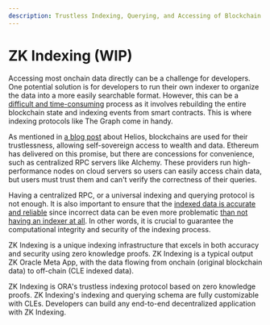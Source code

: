 ```yaml
---
description: Trustless Indexing, Querying, and Accessing of Blockchain Data
---
```


# ZK Indexing (WIP)

Accessing most onchain data directly can be a challenge for developers. One potential solution is for developers to run their own indexer to organize the data into a more easily searchable format. However, this can be a [difficult and time-consuming](https://twitter.com/DennisonBertram/status/1621657835334402050) process as it involves rebuilding the entire blockchain state and indexing events from smart contracts. This is where indexing protocols like The Graph come in handy.

As mentioned in [a blog post](https://a16zcrypto.com/content/article/building-helios-ethereum-light-client/) about Helios, blockchains are used for their trustlessness, allowing self-sovereign access to wealth and data. Ethereum has delivered on this promise, but there are concessions for convenience, such as centralized RPC servers like Alchemy. These providers run high-performance nodes on cloud servers so users can easily access chain data, but users must trust them and can't verify the correctness of their queries.

Having a centralized RPC, or a universal indexing and querying protocol is not enough. It is also important to ensure that the [indexed data is accurate and reliable](https://twitter.com/DennisonBertram/status/1621665717274775557) since incorrect data can be even more problematic [than not having an indexer at all](https://twitter.com/0xngmi/status/1567594375357546496). In other words, it is crucial to guarantee the computational integrity and security of the indexing process.

ZK Indexing is a unique indexing infrastructure that excels in both accuracy and security using zero knowledge proofs. ZK Indexing is a typical output ZK Oracle Meta App, with the data flowing from onchain (original blockchain data) to off-chain (CLE indexed data).

ZK Indexing is ORA's trustless indexing protocol based on zero knowledge proofs. ZK Indexing's indexing and querying schema are fully customizable with CLEs. Developers can build any end-to-end decentralized application with ZK Indexing.
